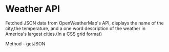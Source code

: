 # Weather API

Fetched JSON data from OpenWeatherMap's API, displays the name of the city,the temperature, and a one word description of the weather in America's largest cities.(In a CSS grid format)

Method - getJSON